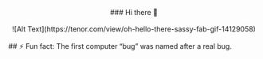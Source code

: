 <center> ### Hi there 👋 </center>
<br>
<center> ![Alt Text](https://tenor.com/view/oh-hello-there-sassy-fab-gif-14129058) </center>
<br>
## ⚡ Fun fact: The first computer “bug” was named after a real bug.

